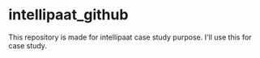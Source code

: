 # intellipaat_github
This repository is made for intellipaat case study purpose.
I'll use this for case study.
